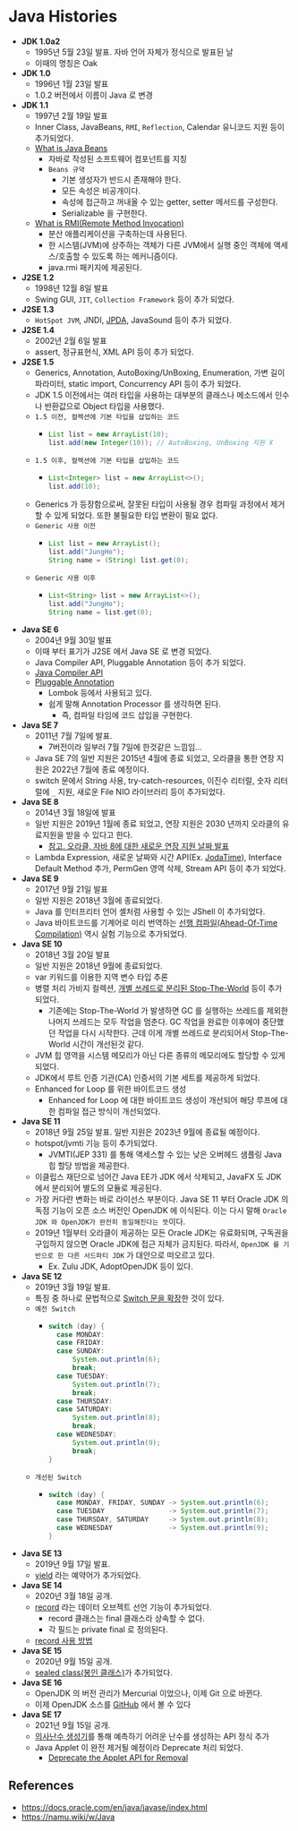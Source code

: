 # Java Histories

- __JDK 1.0a2__
    - 1995년 5월 23일 발표. 자바 언어 자체가 정식으로 발표된 날
    - 이때의 명칭은 Oak
- __JDK 1.0__
    - 1996년 1월 23일 발표
    - 1.0.2 버전에서 이름이 Java 로 변경
- __JDK 1.1__
    - 1997년 2월 19일 발표 
    - Inner Class, JavaBeans, `RMI`, `Reflection`, Calendar 유니코드 지원 등이 추가되었다.
    - [What is Java Beans](https://stackoverflow.com/questions/3295496/what-is-a-javabean-exactly)
        - 자바로 작성된 소프트웨어 컴포넌트를 지칭
        - `Beans 규약`
            - 기본 생성자가 반드시 존재해야 한다.
            - 모든 속성은 비공개이다.
            - 속성에 접근하고 꺼내올 수 있는 getter, setter 메서드를 구성한다.
            - Serializable 을 구현한다.
    - [What is RMI(Remote Method Invocation)](https://www.tutorialspoint.com/java_rmi/java_rmi_introduction.htm)
        - 분산 애플리케이션을 구축하는데 사용된다.
        - 한 시스템(JVM)에 상주하는 객체가 다른 JVM에서 실행 중인 객체에 액세스/호출할 수 있도록 하는 메커니즘이다.
        - java.rmi 패키지에 제공된다.
- __J2SE 1.2__
    - 1998년 12월 8일 발표
    - Swing GUI, `JIT`, `Collection Framework` 등이 추가 되었다.
- __J2SE 1.3__
    - `HotSpot JVM`, JNDI, [JPDA](https://docs.oracle.com/javase/8/docs/technotes/guides/jpda/index.html), JavaSound 등이 추가 되었다.
- __J2SE 1.4__
    - 2002년 2월 6일 발표
    - assert, 정규표현식, XML API 등이 추가 되었다.
- __J2SE 1.5__
    - Generics, Annotation, AutoBoxing/UnBoxing, Enumeration, 가변 길이 파라미터, static import, Concurrency API 등이 추가 되었다.
    - JDK 1.5 이전에서는 여러 타입을 사용하는 대부분의 클래스나 메소드에서 인수나 반환값으로 Object 타입을 사용했다.
    - `1.5 이전, 컬렉션에 기본 타입을 삽입하는 코드`
        - ```java
          List list = new ArrayList(10);
          list.add(new Integer(10)); // AutoBoxing, UnBoxing 지원 X
          ```
    - `1.5 이후, 컬렉션에 기본 타입을 삽입하는 코드`
        - ```java
          List<Integer> list = new ArrayList<>();
          list.add(10);
          ```
    - Generics 가 등장함으로써, 잘못된 타입이 사용될 경우 컴파일 과정에서 제거할 수 있게 되었다. 또한 불필요한 타입 변환이 필요 없다.
    - `Generic 사용 이전`
        - ```java
          List list = new ArrayList();
          list.add("JungHo");
          String name = (String) list.get(0);
          ```
    - `Generic 사용 이후`
        - ```java
          List<String> list = new ArrayList<>();
          list.add("JungHo");
          String name = list.get(0);
          ```
- __Java SE 6__
    - 2004년 9월 30일 발표
    - 이때 부터 표기가 J2SE 에서 Java SE 로 변경 되었다.
    - Java Compiler API, Pluggable Annotation 등이 추가 되었다.
    - [Java Compiler API](https://openjdk.java.net/groups/compiler/guide/compilerAPI.html)
    - [Pluggable Annotation](https://programmer.group/pluggable-annotation-processing-api.html)
        - Lombok 등에서 사용되고 있다.
        - 쉽게 말해 Annotation Processor 를 생각하면 된다.
            - 즉, 컴파일 타임에 코드 삽입을 구현한다.
- __Java SE 7__
    - 2011년 7월 7일에 발표.
        - 7버전이라 일부러 7월 7일에 한것같은 느낌임...
    - Java SE 7의 일반 지원은 2015년 4월에 종료 되었고, 오라클을 통한 연장 지원은 2022년 7월에 종료 예정이다.
    - switch 문에서 String 사용, try-catch-resources, 이진수 리터럴, 숫자 리터럴에 `_` 지원, 새로운 File NIO 라이브러리 등이 추가되었다.
- __Java SE 8__
    - 2014년 3월 18일에 발표
    - 일반 지원은 2019년 1월에 종료 되었고, 연장 지원은 2030 년까지 오라클의 유료지원을 받을 수 있다고 한다.
        - [참고. 오라클, 자바 8에 대한 새로운 연장 지원 날짜 발표](https://www.ciokorea.com/news/147070)
    - Lambda Expression, 새로운 날짜와 시간 API(Ex. [JodaTime](https://www.joda.org/joda-time/)), Interface Default Method 추가, PermGen 영역 삭제, Stream API 등이 추가 되었다.
- __Java SE 9__
    - 2017년 9월 21일 발표
    - 일반 지원은 2018년 3월에 종료되었다.
    - Java 를 인터프리터 언어 셸처럼 사용할 수 있는 JShell 이 추가되었다.
    - Java 바이트코드를 기계어로 미리 번역하는 [선행 컴파일(Ahead-Of-Time Compilation)](https://www.baeldung.com/ahead-of-time-compilation) 역시 실험 기능으로 추가되었다.
- __Java SE 10__
    - 2018년 3월 20일 발표
    - 일반 지원은 2018년 9월에 종료되었다.
    - var 키워드를 이용한 지역 변수 타입 추론
    - 병렬 처리 가비지 컬렉션, [개별 쓰레드로 분리된 Stop-The-World](https://d2.naver.com/helloworld/1329) 등이 추가 되었다.
        - 기존에는 Stop-The-World 가 발생하면 GC 를 실행하는 쓰레드를 제외한 나머지 쓰레드는 모두 작업을 멈춘다. GC 작업을 완료한 이후에야 중단했던 작업을 다시 시작한다. 근데 이게 개별 쓰레드로 분리되어서 Stop-The-World 시간이 개선된것 같다.
    - JVM 힙 영역을 시스템 메모리가 아닌 다른 종류의 메모리에도 할당할 수 있게 되었다. 
    - JDK에서 루트 인증 기관(CA) 인증서의 기본 세트를 제공하게 되었다.
    - Enhanced for Loop 를 위한 바이트코드 생성
        - Enhanced for Loop 에 대한 바이트코드 생성이 개선되어 해당 루프에 대한 컴파일 접근 방식이 개선되었다.
- __Java SE 11__
    - 2018년 9월 25일 발표. 일반 지원은 2023년 9월에 종료될 예정이다.
    - hotspot/jvmti 기능 등이 추가되었다.
        - JVMTI(JEP 331) 를 통해 액세스할 수 있는 낮은 오버헤드 샘플링 Java 힙 할당 방법을 제공한다.
    - 이클립스 재단으로 넘어간 Java EE가 JDK 에서 삭제되고, JavaFX 도 JDK 에서 분리되어 별도의 모듈로 제공된다.
    - 가장 커다란 변화는 바로 라이선스 부분이다. Java SE 11 부터 Oracle JDK 의 독점 기능이 오픈 소스 버전인 OpenJDK 에 이식된다. 이는 다시 말해 `Oracle JDK 와 OpenJDK가 완전히 동일해진다는 뜻`이다.
    - 2019년 1월부터 오라클이 제공하는 모든 Oracle JDK는 유료화되며, 구독권을 구입하지 않으면 Oracle JDK에 접근 자체가 금지된다. 따라서, `OpenJDK 를 기반으로 한 다른 서드파티 JDK` 가 대안으로 떠오르고 있다.
        - Ex. Zulu JDK, AdoptOpenJDK 등이 있다.
- __Java SE 12__
    - 2019년 3월 19일 발표.
    - 특징 중 하나로 문법적으로 [Switch 문을 확장](https://openjdk.java.net/jeps/325)한 것이 있다.
    - `예전 Switch`
        - ```java
          switch (day) {
            case MONDAY:
            case FRIDAY:
            case SUNDAY:
                System.out.println(6);
                break;
            case TUESDAY:
                System.out.println(7);
                break;
            case THURSDAY:
            case SATURDAY:
                System.out.println(8);
                break;
            case WEDNESDAY:
                System.out.println(9);
                break;
          }
          ```
    - `개선된 Switch`
        - ```java
          switch (day) {
            case MONDAY, FRIDAY, SUNDAY -> System.out.println(6);
            case TUESDAY                -> System.out.println(7);
            case THURSDAY, SATURDAY     -> System.out.println(8);
            case WEDNESDAY              -> System.out.println(9);
          }
          ```  
- __Java SE 13__
    - 2019년 9월 17일 발표.
    - [yield](https://velog.io/@nunddu/Java-Switch-Expression-in-Java-14) 라는 예약어가 추가되었다.
- __Java SE 14__
    - 2020년 3월 18일 공개.
    - [record](https://openjdk.java.net/jeps/359) 라는 데이터 오브젝트 선언 기능이 추가되었다.
        - record 클래스는 final 클래스라 상속할 수 없다.
        - 각 필드는 private final 로 정의된다.
    - [record 사용 방법](https://dzone.com/articles/jdk-14-records-for-spring-devs)
- __Java SE 15__
    - 2020년 9월 15일 공개.
    - [sealed class(봉인 클래스)](https://openjdk.java.net/jeps/360)가 추가되었다.
- __Java SE 16__
    - OpenJDK 의 버전 관리가 Mercurial 이었으나, 이제 Git 으로 바뀐다.
    - 이제 OpenJDK 소스를 [GitHub](https://github.com/openjdk/) 에서 볼 수 있다
- __Java SE 17__
    - 2021년 9월 15일 공개.
    - [의사난수 생성기](https://openjdk.java.net/jeps/356)를 통해 예측하기 어려운 난수를 생성하는 API 정식 추가
    - Java Applet 이 완전 제거될 예정이라 Deprecate 처리 되었다.
        - [Deprecate the Applet API for Removal](https://openjdk.java.net/jeps/398)

## References

- https://docs.oracle.com/en/java/javase/index.html
- https://namu.wiki/w/Java
